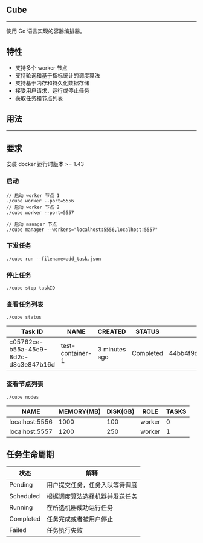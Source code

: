 ## Cube

---

使用 Go 语言实现的容器编排器。

## 特性
- 支持多个 worker 节点
- 支持轮询和基于指标统计的调度算法
- 支持基于内存和持久化数据存储
- 接受用户请求，运行或停止任务
- 获取任务和节点列表


## 用法

---
## 要求
安装 docker 运行时版本 >= 1.43

### 启动
```
// 启动 worker 节点 1
./cube worker --port=5556
// 启动 worker 节点 2
./cube worker --port=5557

// 启动 manager 节点
./cube manager --workers="localhost:5556,localhost:5557"
```

### 下发任务
```
./cube run --filename=add_task.json
```
### 停止任务
```
./cube stop taskID
```
### 查看任务列表
```
./cube status
```
| Task ID                              | NAME             | CREATED       | STATUS    | Container ID                                                     | Image |
|--------------------------------------|------------------|---------------|-----------|------------------------------------------------------------------|-------|
| c05762ce-b55a-45e9-8d2c-d8c3e847b16d | test-container-1 | 3 minutes ago | Completed | 44bb4f9d7e1db4519aff3837278cc30a1718aed485bdc0d8708201848ee1dd66 | nginx |

### 查看节点列表
```
./cube nodes 
```
| NAME           | MEMORY(MB) | DISK(GB) | ROLE   | TASKS |
|----------------|------------|----------|--------|-------|
| localhost:5556 | 1000       | 100      | worker | 0     |
| localhost:5557 | 1200       | 250      | worker | 1     |

## 任务生命周期
| 状态        | 解释              |
|-----------|-----------------|
| Pending   | 用户提交任务，任务入队等待调度 |
| Scheduled | 根据调度算法选择机器并发送任务 |
| Running   | 在所选机器成功运行任务     |
| Completed | 任务完成或者被用户停止     |
| Failed    | 任务执行失败          |

